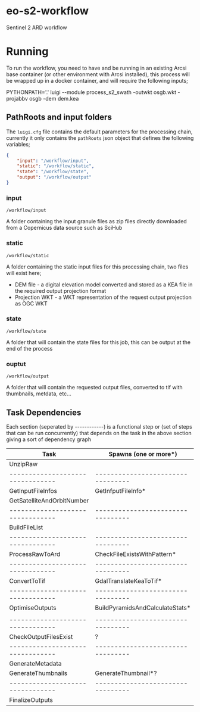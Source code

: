 # eo-s2-workflow
Sentinel 2 ARD workflow

# Running

To run the workflow, you need to have and be running in an existing Arcsi base 
container (or other environment with Arcsi installed), this process will be 
wrapped up in a docker container, and will require the following inputs;

PYTHONPATH='.' luigi --module process_s2_swath -outwkt osgb.wkt -projabbv osgb -dem dem.kea

## PathRoots and input folders

The `luigi.cfg` file contains the default parameters for the processing chain, currently it only contains the `pathRoots` json object that defines the following variables;

```json
{
    "input": "/workflow/input",
    "static": "/workflow/static",
    "state": "/workflow/state",
    "output": "/workflow/output"
}
```

### input

`/workflow/input`

A folder containing the input granule files as zip files directly downloaded from a Copernicus data source such as SciHub

### static

`/workflow/static`

A folder containing the static input files for this processing chain, two files will exist here;

 - DEM file - a digital elevation model converted and stored as a KEA file in the required output projection format
 - Projection WKT - a WKT representation of the request output projection as OGC WKT

### state

`/workflow/state`

A folder that will contain the state files for this job, this can be output at the end of the process 

### ouptut

`/workflow/output`

A folder that will contain the requested output files, converted to tif with thumbnails, metdata, etc...

## Task Dependencies

Each section (seperated by ------------) is a functional step or (set of steps that can be run concurrently) that depends on the task in the above section giving a sort of dependency graph

| Task                           | Spawns (one or more*)           |
|--------------------------------|---------------------------------|
| UnzipRaw                       |                                 |
|--------------------------------|---------------------------------|
| GetInputFileInfos              | GetInfputFileInfo*              |
| GetSatelliteAndOrbitNumber     |                                 |
|--------------------------------|---------------------------------|
| BuildFileList                  |                                 |
|--------------------------------|---------------------------------|
| ProcessRawToArd                | CheckFileExistsWithPattern*     |
|--------------------------------|---------------------------------|
| ConvertToTif                   | GdalTranslateKeaToTif*          |
|--------------------------------|---------------------------------|
| OptimiseOutputs                | BuildPyramidsAndCalculateStats* |
|                                |                                 |
|--------------------------------|---------------------------------|
| CheckOutputFilesExist          | ?                               |
|--------------------------------|---------------------------------|
| GenerateMetadata               |                                 |
| GenerateThumbnails             | GenerateThumbnail*?             |
|--------------------------------|---------------------------------|
| FinalizeOutputs                |                                 |

